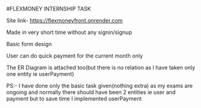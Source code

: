 #FLEXMONEY INTERNSHIP TASK

Site link- https://flexmoneyfront.onrender.com

Made in very short time without any signin/signup

Basic form design

User can do quick payment for the current month only

The ER Diagram is attached too(but there is no relation as I have taken only one entity ie userPayment)


PS:- I have done only the basic task given(nothing extra) as my exams are ongoing and normally there should have been 2 entities ie user and payment but to save time I implemented userPayment
